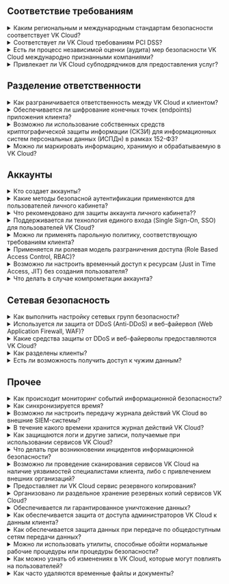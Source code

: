 ## Соответствие требованиям

<details>

<summary>Каким региональным и международным стандартам безопасности соответствует VK Cloud?</summary>

Подробная информация размещена в разделе [Сертификаты, лицензии и аттестаты](../../certificates) и на странице [Сертификаты и лицензии](https://cloud.vk.com/cloud-platform/certificates/).

Дополнительные документы предоставляются после заключения соглашения о неразглашении (NDA).

</details>

<details>

<summary>Соответствует ли VK Cloud требованиям PCI DSS?</summary>

Да, соответствует. Подробная информация размещена в разделе [Сертификаты, лицензии и аттестаты](../certificates) и на странице [Сертификаты и лицензии](https://cloud.vk.com/cloud-platform/certificates/).

</details>

<details>

<summary>Есть ли процесс независимой оценки (аудита) мер безопасности VK Cloud международно признанными компаниями?</summary>

Да, есть. Подробнее в разделе [Безопасность платформы](../platform-security#provedenie_proverok_bezopasnosti).

</details>

<details>

<summary>Привлекает ли VK Cloud субподрядчиков для предоставления услуг?</summary>

VK Cloud может привлекать субподрядчиков для предоставления услуг. Информация об этом сообщается клиентам, которых это может затронуть.

VK Cloud контролирует, что в договорах с субподрядчиками указываются необходимые меры по информационной безопасности, которые соответствуют обязательствам по информационной безопасности VK Cloud перед своими клиентами.

</details>

## Разделение ответственности

<details>

<summary>Как разграничивается ответственность между VK Cloud и клиентом?</summary>

VK Cloud отвечает за безопасность облачной инфраструктуры, клиент отвечает за безопасность своих систем и данных, развернутых внутри облака.

При использовании специального сервиса [Облако 152-ФЗ](https://cloud.vk.com/solutions/152-fz/) также разграничивается ответственность за хранение персональных данных.

Подробнее на странице [Безопасность облака](https://cloud.vk.com/cloud-security/).

</details>

<details>

<summary>Обеспечивается ли шифрование конечных точек (endpoints) приложения клиента?</summary>

Ответственность за это лежит на самом клиенте.

Подробнее о разделении ответственности читайте в вопросе выше.

</details>

<details>

<summary>Возможно ли использование собственных средств криптографической защиты информации (СКЗИ) для информационных систем персональных данных (ИСПДн) в рамках 152-ФЗ?</summary>

Да, возможно.

</details>

<details>

<summary>Можно ли маркировать информацию, хранимую и обрабатываемую в VK Cloud?</summary>

Да, клиент сам выбирает возможные способы маркировки своей информации.

</details>

## Аккаунты

<details>

<summary>Кто создает аккаунты?</summary>

Аккаунты могут быть созданы:

- пользователем самостоятельно после [регистрации](/ru/intro/start/account-registration/);
- с помощью экспорта из LDAP-систем.

После регистрации клиент самостоятельно управляет правами доступа, включая приглашение пользователей, настройку уровня доступа, двухфакторной аутентификации и т.д.

</details>

<details>

<summary>Какие методы безопасной аутентификации применяются для пользователей личного кабинета?</summary>

Аутентификация выполняется с помощью логина и пароля, которые не передаются в открытом виде. Дополнительно можно [подключить двухфакторную аутентификацию (2FA)](/ru/tools-for-using-services/rest-api/enable-api#aktivaciya_dostupa_po_api) с использованием TOTP.

</details>

<details>

<summary>Что рекомендовано для защиты аккаунта личного кабинета??</summary>

Используйте длинные и сложные пароли из нескольких категорий символов, а также [включите двухфакторную аутентификацию](/ru/tools-for-using-services/rest-api/enable-api#aktivaciya_dostupa_po_api) для аккаунта.

</details>

<details>

<summary>Поддерживается ли технология единого входа (Single Sign-On, SSO) для пользователей VK Cloud?</summary>

Да, поддерживается. Есть возможность подключить систему SSO клиента для входа в [личный кабинет](https://msk.cloud.vk.com/app/) VK Cloud, используя протоколы SAML или ADFS.

</details>

<details>

<summary>Можно ли применять парольную политику, соответствующую требованиям клиента?</summary>

Да, можно. Для этого необходимо подключить к платформе LDAP-сервер клиента, используя протоколы SAML или ADFS, и контролировать парольную политику на этом сервере.

</details>

<details>

<summary>Применяется ли ролевая модель разграничения доступа (Role Based Access Control, RBAC)?</summary>

Да, применяется. Подробнее в разделе [Права и разрешения](/ru/tools-for-using-services/account/concepts/rolesandpermissions).

</details>

<details>

<summary>Возможно ли настроить временный доступ к ресурсам (Just in Time Access, JIT) без создания пользователя?</summary>

Да, возможна реализация на стороне клиента с использованием SAML.

</details>

<details>

<summary>Что делать в случае компрометации аккаунта?</summary>

[Измените](/ru/tools-for-using-services/vk-cloud-account/service-management/account-manage/editinfo#smena_parolya) пароль от аккаунта. Если не удалось этого сделать, обратитесь в [техническую поддержку](/ru/contacts).

</details>

## Сетевая безопасность

<details>

<summary>Как выполнить настройку сетевых групп безопасности?</summary>

Подробная информация размещена в разделе [Управление правилами файервола](/ru/networks/vnet/service-management/secgroups).

</details>

<details>

<summary>Используется ли защита от DDoS (Anti-DDoS) и веб-файервол (Web Application Firewall, WAF)?</summary>

Вы можете подключить эти сервисы, оставив заявку в [личном кабинете](https://msk.cloud.vk.com/app/) в разделе **Специальные сервисы** или на [сайте](https://cloud.vk.com/waf/). Подробнее об этих специальных сервисах в разделе [WAF и AntiDDoS](/ru/security/firewall-and-protection-ddos).

</details>

<details>

<summary>Какие средства защиты от DDoS и веб-файерволы предоставляются VK Cloud?</summary>

- При использовании специального сервиса **AntiDDoS** клиент может выбрать между решениями StormWall, ServicePipe и Variti.
- При использовании специального сервиса **WAF** клиент может выбрать между решениями Positive Technologies Cloud WAF, SolidWAF и WebMonitorex.

</details>

<details>

<summary>Как разделены клиенты?</summary>

Изоляция между клиентами обеспечивается на уровнях:

- сети,
- гипервизора,
- приложения.

[Проекты](/ru/tools-for-using-services/account/concepts/projects) клиента VK Cloud изолированы от других клиентов. Информационные потоки управляются на уровне клиентских ВМ. Инфраструктурные ресурсы VK Cloud запущены на специально выделенных физических серверах, не используемых для работы в среде виртуализации. Доступ из клиентских сетей в сервисные сети невозможен. При создании ВМ пользователь самостоятельно настраивает правила файервола или выбирает предлагаемую группу безопасности.

</details>

<details>

<summary>Есть ли возможность получить доступ к чужим данным?</summary>

Нет. Проекты клиента VK создаются под каждого клиента и изолированы от других клиентов. Повторное использование проектов клиента другими клиентами не допускается.

</details>

## Прочее

<details>

<summary>Как происходит мониторинг событий информационной безопасности?</summary>

События информационной безопасности инфраструктур VK и VK Cloud контролируются дежурной сменой SOC VK в режиме 24/7. Для сбора и хранения событий информационной безопасности используется SIEM. Доступ к журналам событий информационной безопасности ограничен средствами SIEM.

Для пользователей VK Cloud доступны сервисы мониторинга событий:

- [Cloud Audit](/ru/tools-for-using-services/account/service-management/actionslogs),
- [Cloud Logging](/ru/manage/logging),
- [Cloud Monitoring](/ru/manage/monitoring).

</details>

<details>

<summary>Как синхронизируется время?</summary>

С использованием NTP-серверов инфраструктуры VK, которые, в свою очередь, синхронизируются с пулом [NTP Pool](https://www.ntppool.org/zone/ru).

</details>

<details>

<summary>Возможно ли настроить передачу журнала действий VK Cloud во внешние SIEM-системы?</summary>

Да, возможно. Подробнее в [справке API](/ru/tools-for-using-services/api/api-spec/logging).

</details>

<details>

<summary>В течение какого времени хранится журнал действий VK Cloud?</summary>

Примерно один год. Рекомендуется настроить поставку информации из журнала в SIEM-системы клиента.

</details>

<details>

<summary>Как защищаются логи и другие записи, получаемые при использовании сервисов VK Cloud?</summary>

Записи защищаются за счет разграничения и контроля доступа к этой информации.

</details>

<details>

<summary>Что делать при возникновении инцидентов информационной безопасности?</summary>

Сообщите о подозрениях на инциденты информационной безопасности через [техническую поддержку](/ru/contacts). После обращения определяется зона ответственности:

- Если инцидент информационной безопасности находится в зоне ответственности клиента, он разрешает инцидент самостоятельно.
- Если инцидент информационной безопасности находится в зоне ответственности VK Cloud, то инцидентом занимается VK Cloud.

VK Cloud информирует клиентов о сбоях и инцидентах, которые могут на них повлиять, в разделе [Статус работы сервисов](https://status.msk.cloud.vk.com) и в [Telegram-канале](https://t.me/vk_cloud_alerts).

</details>

<details>

<summary>Возможно ли проведение сканирования сервисов VK Cloud на наличие уязвимостей специалистами клиента, либо с привлечением внешних организаций?</summary>

Да, возможно по согласованию.

</details>

<details>

<summary>Предоставляет ли VK Cloud сервис резервного копирования?</summary>

Да, подробнее в разделе [Cloud Backup](/ru/storage/backups).

Ответственность за организацию процессов резервного копирования и восстановления лежит на самих пользователях.

</details>

<details>

<summary>Организовано ли раздельное хранение резервных копий сервисов VK Cloud?</summary>

Да, организовано. Для хранения резервных копий используется геораспределенное S3-хранилище (SLA 99.9999% на сохранность данных).

</details>

<details>

<summary>Обеспечивается ли гарантированное уничтожение данных?</summary>

Да, обеспечивается.

</details>

<details>

<summary>Как обеспечивается защита от доступа администраторов VK Cloud к данным клиента?</summary>

VK Cloud находится под наблюдением Security Operations Center (SOC) и SIEM-систем (Security Information and Event Management).

Администраторы выполняют обязательную аутентификацию и используют специально сконфигурированные промежуточные хосты (jump hosts).

Подробнее в разделе [Безопасность платформы](../platform-security/).

</details>

<details>

<summary>Как обеспечивается защита данных при передаче по общедоступным сетям передачи данных?</summary>

Используются безопасные протоколы TLS и HTTPS. При необходимости клиенты могут настроить дополнительное шифрование данных.

</details>

<details>

<summary>Можно ли использовать утилиты, способные обойти нормальные рабочие процедуры или процедуры безопасности?</summary>

В рамках использования VK Cloud запрещено использовать без согласования с VK Cloud служебные программы (утилиты), способные обойти нормальные рабочие процедуры или процедуры безопасности. Используя сервисы VK Cloud, вы принимаете условия [соглашений](/ru/intro/start/legal), регламентирующих правила работы с платформой.

В свою очередь VK Cloud гарантирует, что использование таких программ персоналом VK Cloud строго ограничено и контролируется.

</details>

<details>

<summary>Как можно узнать об изменениях в VK Cloud, которые могут повлиять на пользователей?</summary>

VK Cloud своевременно информирует пользователей о статусе работы сервисов, сбоях и изменениях, которые могут на них повлиять, в разделе [Статус работы сервисов](https://status.msk.cloud.vk.com) и в [Telegram-канале](https://t.me/vk_cloud_alerts).

</details>

<details>

<summary>Как часто удаляются временные файлы и документы?</summary>

Временные файлы и документы удаляются в течение 1 месяца.

</details>
